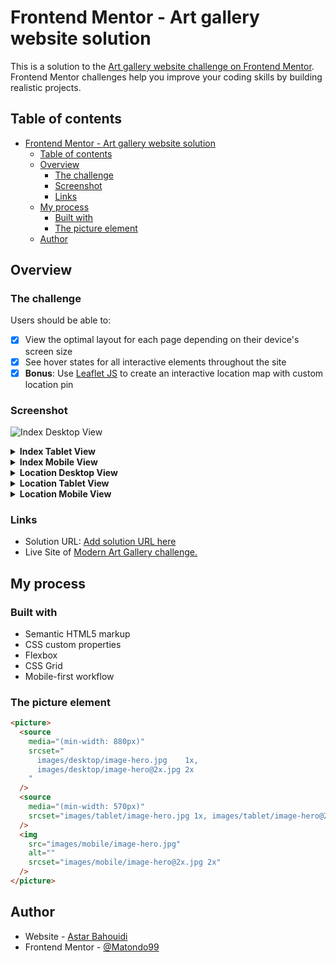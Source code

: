 # Frontend Mentor - Art gallery website solution

This is a solution to the [Art gallery website challenge on Frontend Mentor](https://www.frontendmentor.io/challenges/art-gallery-website-yVdrZlxyA). Frontend Mentor challenges help you improve your coding skills by building realistic projects.

## Table of contents

- [Frontend Mentor - Art gallery website solution](#frontend-mentor---art-gallery-website-solution)
  - [Table of contents](#table-of-contents)
  - [Overview](#overview)
    - [The challenge](#the-challenge)
    - [Screenshot](#screenshot)
    - [Links](#links)
  - [My process](#my-process)
    - [Built with](#built-with)
    - [The picture element](#the-picture-element)
  - [Author](#author)

## Overview

### The challenge

Users should be able to:

- [x] View the optimal layout for each page depending on their device's screen size
- [x] See hover states for all interactive elements throughout the site
- [x] **Bonus**: Use [Leaflet JS](https://leafletjs.com/) to create an interactive location map with custom location pin

### Screenshot

![Index Desktop View](./screenshots/index-desktop.png)

<details>
  <summary><b>Index Tablet View</b></summary>
  <img src="./screenshots/index-tablet.png" alt="Index Tablet View">
</details>

<details>
  <summary><b>Index Mobile View</b></summary>
  <img src="./screenshots/index-mobile.png" alt="Index Mobile View">
</details>

<details>
  <summary><b>Location Desktop View</b></summary>
  <img src="./screenshots/location-desktop.png" alt="Location Desktop View">
</details>

<details>
  <summary><b>Location Tablet View</b></summary>
  <img src="./screenshots/location-tablet.png" alt="Location Tablet View">
</details>

<details>
  <summary><b>Location Mobile View</b></summary>
  <img src="./screenshots/location-mobile.png" alt="Location Mobile View">
</details>

### Links

- Solution URL: [Add solution URL here](https://your-solution-url.com)
- Live Site of [Modern Art Gallery challenge.](https://matondo99.github.io/art-gallery-website/)

## My process

### Built with

- Semantic HTML5 markup
- CSS custom properties
- Flexbox
- CSS Grid
- Mobile-first workflow

### The picture element

```html
<picture>
  <source
    media="(min-width: 880px)"
    srcset="
      images/desktop/image-hero.jpg    1x,
      images/desktop/image-hero@2x.jpg 2x
    "
  />
  <source
    media="(min-width: 570px)"
    srcset="images/tablet/image-hero.jpg 1x, images/tablet/image-hero@2x.jpg 2x"
  />
  <img
    src="images/mobile/image-hero.jpg"
    alt=""
    srcset="images/mobile/image-hero@2x.jpg 2x"
  />
</picture>
```

## Author

- Website - [Astar Bahouidi](https://github.com/Matondo99)
- Frontend Mentor - [@Matondo99](https://www.frontendmentor.io/profile/Matondo99)
